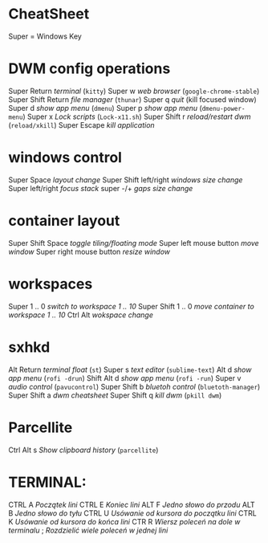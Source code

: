 # CheatSheet #
  Super = Windows Key
# DWM config operations
  Super          Return   *terminal* (`kitty`)
  Super          w        *web browser* (`google-chrome-stable`)
  Super   Shift  Return   *file manager* (`thunar`)
  Super          q        *quit* (kill focused window)
  Super          d        *show app menu* (`dmenu`)
  Super          p        *show app menu* (`dmenu-power-menu`)
  Super          x        *Lock scripts* (`Lock-x11.sh`)
  Super   Shift  r        *reload/restart dwm* (`reload/xkill`)
  Super          Escape   *kill application*
# windows control
  Super   Space              *layout change* 
  Super   Shift  left/right  *windows size change*
  Super          left/right  *focus stack*
  super          -/+         *gaps size change*
# container layout
  Super   Shift  Space       *toggle tiling/floating mode*
  Super   left mouse button  *move window*
  Super   right mouse button *resize window*
# workspaces
  Super         1 .. 0    *switch to workspace 1 .. 10*
  Super  Shift  1 .. 0    *move container to workspace 1 .. 10*
         Ctrl   Alt       *wokspace change*
# sxhkd
  Alt             Return   *terminal float* (`st`)
  Super           s        *text editor* (`sublime-text`)
          Alt     d        *show app menu* (`rofi -drun`)
  Shift   Alt     d        *show app menu* (`rofi -run`)
  Super           v        *audio control* (`pavucontrol`)
  Super   Shift   b        *bluetoh control* (`bluetoth-manager`)
  Super   Shift   a        *dwm cheatsheet*
  Super   Shift   q        *kill dwm* (`pkill dwm`)
# Parcellite
  Ctrl    Alt     s        *Show clipboard history* (`parcellite`)

# TERMINAL:
  CTRL    A  *Początek lini*
  CTRL    E  *Koniec lini*
  ALT     F  *Jedno słowo do przodu*
  ALT     B  *Jedno słowo do tyłu*
  CTRL    U  *Usówanie od kursora do początku lini*
  CTRL    K  *Usówanie od kursora do końca lini*
  CTR     R  *Wiersz poleceń na dole w terminalu*
          ;  *Rozdzielić wiele poleceń w jednej lini*
